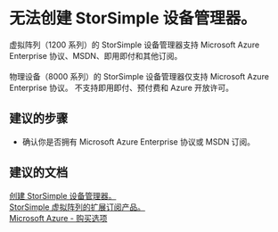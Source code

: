 <properties
    pageTitle="I can't create a StorSimple Device Manager."
    description="无法创建 StorSimple 设备管理器。"
    service="microsoft.storsimple"
    resource="managers"
    authors="anbacker"
    displayOrder="1"
    selfHelpType="resource"
    supportTopicIds=""
    resourceTags="9000Or1200Series"
    productPesIds=""
    cloudEnvironments="public"
/>


# <a name="i-cant-create-a-storsimple-device-manager"></a>无法创建 StorSimple 设备管理器。
虚拟阵列（1200 系列）的 StorSimple 设备管理器支持 Microsoft Azure Enterprise 协议、MSDN、即用即付和其他订阅。 <br>
<br>
物理设备（8000 系列）的 StorSimple 设备管理器仅支持 Microsoft Azure Enterprise 协议。 不支持即用即付、预付费和 Azure 开放许可。 <br>


## <a name="recommended-steps"></a>**建议的步骤**
* 确认你是否拥有 Microsoft Azure Enterprise 协议或 MSDN 订阅。

## <a name="recommended-documents"></a>**建议的文档**
[创建 StorSimple 设备管理器。](https://aka.ms/storsimple-troubleshoot-createmanager)<br>
[StorSimple 虚拟阵列的扩展订阅产品。](https://azure.microsoft.com/blog/storsimple-new-offers/)<br>
[Microsoft Azure - 购买选项](https://azure.microsoft.com/pricing/purchase-options/)


